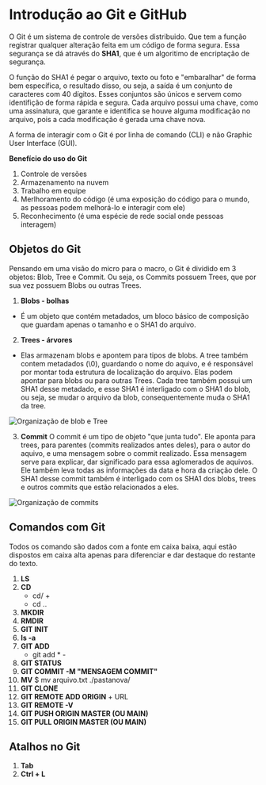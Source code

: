 # Introdução ao Git e GitHub

O Git é um sistema de controle de versões distribuido. Que tem a função registrar qualquer alteração feita em um código de forma segura. Essa segurança se dá através do **SHA1**, que é um algoritimo de encriptação de segurança.

O função do SHA1 é pegar o arquivo, texto ou foto e "embaralhar" de forma bem específica, o resultado disso, ou seja, a saída é um conjunto de caracteres com 40 dígitos. Esses conjuntos são únicos e servem como identifição de forma rápida e segura. Cada arquivo possui uma chave, como uma assinatura, que garante e identifica se houve alguma modificação no arquivo, pois a cada modificação é gerada uma chave nova.

A forma de interagir com o Git é por linha de comando (CLI) e não Graphic User Interface (GUI).

**Benefício do uso do Git**

1. Controle de versões
2. Armazenamento na nuvem
3. Trabalho em equipe
4. Merlhoramento do código (é uma exposição do código para o mundo, as pessoas podem melhorá-lo e interagir com ele)
5. Reconhecimento (é uma espécie de rede social onde pessoas interagem)


## Objetos do Git

Pensando em uma visão do micro para o macro, o Git é dividido em 3 objetos: Blob, Tree e Commit. Ou seja, os Commits possuem Trees, que por sua vez possuem Blobs ou outras Trees.

1. **Blobs - bolhas**
- É um objeto que contém metadados, um bloco básico de composição que guardam apenas o tamanho e o SHA1 do arquivo.

2. **Trees - árvores**
- Elas armazenam blobs e apontem para tipos de blobs. A tree também contem metadados (\0), guardando o nome do aquivo, e é responsável por montar toda estrutura de localização do arquivo. Elas podem apontar para blobs ou para outras Trees. Cada tree também possui um SHA1 desse metadado, e esse SHA1 é interligado com o SHA1 do blob, ou seja, se mudar o arquivo da blob, consequentemente muda o SHA1 da tree.

![Organização de blob e Tree](<https://github.com/Gabijesumary/Bootcamp-Avanade-DIO/blob/3dc2581089b75397d91939906167a6098b298fc9/M%C3%B3dulo%201/Imagens/blobetree.png>)
  

3. **Commit**
O commit é um tipo de objeto "que junta tudo". Ele aponta para trees, para parentes (commits realizados antes deles), para o autor do aquivo, e uma mensagem sobre o commit realizado. Essa mensagem serve para explicar, dar significado para essa aglomerados de aquivos. Ele também leva todas as informações da data e hora da criação dele. O SHA1 desse commit também é interligado com os SHA1 dos blobs, trees e outros commits que estão relacionados a eles. 
  
![Organização de commits](<Módulo 1/Imagens/Commits.png>)  

## Comandos com Git

Todos os comando são dados com a fonte em caixa baixa, aqui estão dispostos em caixa alta apenas para diferenciar e dar destaque do restante do texto.

1. **LS**
2. **CD**
    - cd/ +
    - cd ..
3. **MKDIR**
4. **RMDIR**
5. **GIT INIT**
6. **Is -a**
7. **GIT ADD**
    - git add * - 
8. **GIT STATUS**
9. **GIT COMMIT -M "MENSAGEM COMMIT"**
10. **MV** $ mv arquivo.txt ./pastanova/
11. **GIT CLONE**
12. **GIT REMOTE ADD ORIGIN** + URL
13. **GIT REMOTE -V**
14. **GIT PUSH ORIGIN MASTER (OU MAIN)**
15. **GIT PULL ORIGIN MASTER (OU MAIN)**


## Atalhos no Git
1. **Tab**
2. **Ctrl + L**

